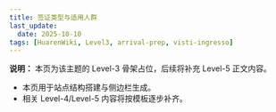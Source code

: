 ```yaml
---
title: 签证类型与适用人群
last_update:
  date: 2025-10-10
tags: [HuarenWiki, Level3, arrival-prep, visti-ingresso]
---
```

**说明：** 本页为该主题的 Level-3 骨架占位，后续将补充 Level-5 正文内容。

- 本页用于站点结构搭建与侧边栏生成。
- 相关 Level-4/Level-5 内容将按模板逐步补齐。

